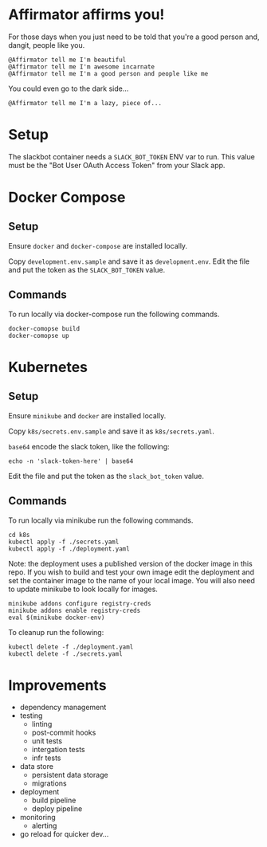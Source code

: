 # Affirmator affirms you!

For those days when you just need to be told that you're a good person and, dangit, people like you.

```
@Affirmator tell me I'm beautiful
@Affirmator tell me I'm awesome incarnate
@Affirmator tell me I'm a good person and people like me
```

You could even go to the dark side...

```
@Affirmator tell me I'm a lazy, piece of...
```

# Setup

The slackbot container needs a `SLACK_BOT_TOKEN` ENV var to run. This value must be the "Bot User OAuth Access Token" from your Slack app.

# Docker Compose

## Setup

Ensure `docker` and `docker-compose` are installed locally.

Copy `development.env.sample` and save it as `development.env`. Edit the file and put the token as the `SLACK_BOT_TOKEN` value.

## Commands

To run locally via docker-compose run the following commands.

```
docker-comopse build
docker-comopse up
```

# Kubernetes

## Setup

Ensure `minikube` and `docker` are installed locally.

Copy `k8s/secrets.env.sample` and save it as `k8s/secrets.yaml`.

`base64` encode the slack token, like the following:

```
echo -n 'slack-token-here' | base64
```

Edit the file and put the token as the `slack_bot_token` value.

## Commands

To run locally via minikube run the following commands.

```
cd k8s
kubectl apply -f ./secrets.yaml
kubectl apply -f ./deployment.yaml
```

Note: the deployment uses a published version of the docker image in this repo. If you wish to build and test your own image edit the deployment and set the container image to the name of your local image. You will also need to update minikube to look locally for images.

```
minikube addons configure registry-creds
minikube addons enable registry-creds
eval $(minikube docker-env)
```

To cleanup run the following:

```
kubectl delete -f ./deployment.yaml
kubectl delete -f ./secrets.yaml
```

# Improvements

- dependency management
- testing
  - linting
  - post-commit hooks
  - unit tests
  - intergation tests
  - infr tests
- data store
  - persistent data storage
  - migrations
- deployment
  - build pipeline
  - deploy pipeline
- monitoring
  - alerting
- go reload for quicker dev...

